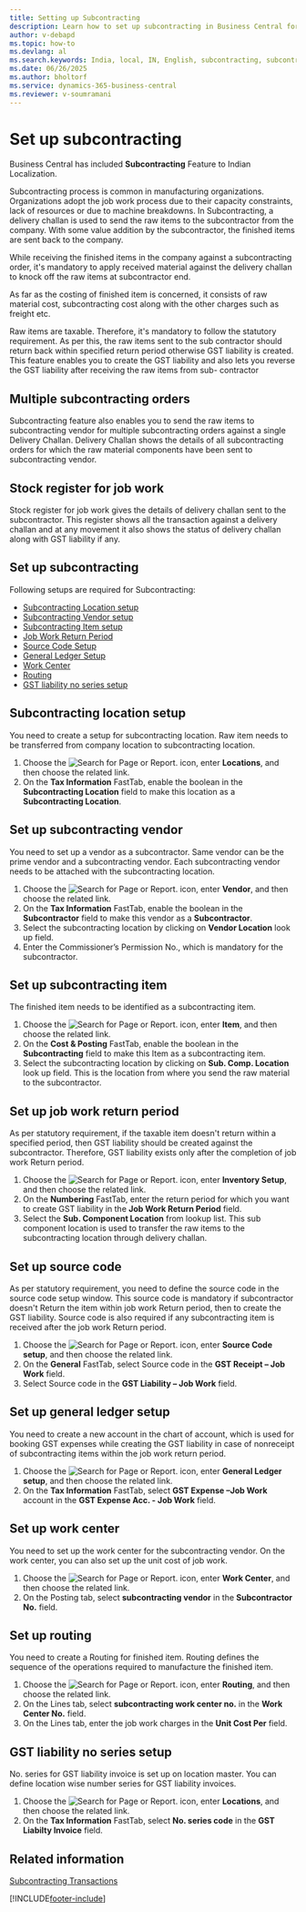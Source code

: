 ```yaml
---
title: Setting up Subcontracting
description: Learn how to set up subcontracting in Business Central for India.
author: v-debapd
ms.topic: how-to
ms.devlang: al
ms.search.keywords: India, local, IN, English, subcontracting, subcontracting orders, job work, source code, routing, work center
ms.date: 06/26/2025
ms.author: bholtorf
ms.service: dynamics-365-business-central
ms.reviewer: v-soumramani
---
```


# Set up subcontracting

Business Central has included **Subcontracting** Feature to Indian Localization.

Subcontracting process is common in manufacturing organizations. Organizations adopt the job work process due to their capacity constraints, lack of resources or due to machine breakdowns. In Subcontracting, a delivery challan is used to send the raw items to the subcontractor from the company. With some value addition by the subcontractor, the finished items are sent back to the company.

While receiving the finished items in the company against a subcontracting order, it's mandatory to apply received material against the delivery challan to knock off the raw items at subcontractor end.

As far as the costing of finished item is concerned, it consists of raw material cost, subcontracting cost along with the other charges such as freight etc. 

Raw items are taxable. Therefore, it's mandatory to follow the statutory requirement. As per this, the raw items sent to the sub contractor should return back within specified return period otherwise GST liability is created. This feature enables you to create the GST liability and also lets you reverse the GST liability after receiving the raw items from sub- contractor

## Multiple subcontracting orders

Subcontracting feature also enables you to send the raw items to subcontracting vendor for multiple subcontracting orders against a single Delivery Challan. Delivery Challan shows the details of all subcontracting orders for which the raw material components have been sent to subcontracting vendor.

## Stock register for job work

Stock register for job work gives the details of delivery challan sent to the subcontractor. This register shows all the transaction against a delivery challan and at any movement it also shows the status of delivery challan along with GST liability if any.

## Set up subcontracting

Following setups are required for Subcontracting:

- [Subcontracting Location setup](subcontracting-001-basic-setup.md#subcontracting-location-setup)
- [Subcontracting Vendor setup](subcontracting-001-basic-setup.md#setting-up-subcontracting-vendor)
- [Subcontracting Item setup](subcontracting-001-basic-setup.md#setting-up-subcontracting-item)
- [Job Work Return Period](subcontracting-001-basic-setup.md#setting-up-job-work-return-period)
- [Source Code Setup](subcontracting-001-basic-setup.md#setting-up-source-code)
- [General Ledger Setup](subcontracting-001-basic-setup.md#setting-up-general-ledger-setup)
- [Work Center](subcontracting-001-basic-setup.md#setting-up-work-center)
- [Routing](subcontracting-001-basic-setup.md#setting-up-routing)
- [GST liability no series setup](subcontracting-001-basic-setup.md#gst-liability-no-series-setup)

## Subcontracting location setup

You need to create a setup for subcontracting location. Raw item needs to be transferred from company location to subcontracting location.

1. Choose the ![Search for Page or Report.](image/search_small.png "Search for Page or Report icon") icon, enter **Locations**, and then choose the related link.
1. On the **Tax Information** FastTab, enable the boolean in the **Subcontracting Location** field to make this location as a **Subcontracting Location**.

## Set up subcontracting vendor

You need to set up a vendor as a subcontractor. Same vendor can be the prime vendor and a subcontracting vendor. Each subcontracting vendor needs to be attached with the subcontracting location.

1. Choose the ![Search for Page or Report.](image/search_small.png "Search for Page or Report icon") icon, enter **Vendor**, and then choose the related link.
1. On the **Tax Information** FastTab, enable the boolean in the **Subcontractor** field to make this vendor as a **Subcontractor**.
1. Select the subcontracting location by clicking on **Vendor Location** look up field. 
1. Enter the Commissioner’s Permission No., which is mandatory for the subcontractor. 

## Set up subcontracting item

The finished item needs to be identified as a subcontracting item.

1. Choose the ![Search for Page or Report.](image/search_small.png "Search for Page or Report icon") icon, enter **Item**, and then choose the related link.
1. On the **Cost & Posting** FastTab, enable the boolean in the **Subcontracting** field to make this Item as a subcontracting item.
1. Select the subcontracting location by clicking on **Sub. Comp. Location** look up field. This is the location from where you send the raw material to the subcontractor.

## Set up job work return period

As per statutory requirement, if the taxable item doesn't return within a specified period, then GST liability should be created against the subcontractor. Therefore, GST liability exists only after the completion of job work Return period. 

1. Choose the ![Search for Page or Report.](image/search_small.png "Search for Page or Report icon") icon, enter **Inventory Setup**, and then choose the related link.
1. On the **Numbering** FastTab, enter the return period for which you want to create GST liability in the **Job Work Return Period** field.
1. Select the **Sub. Component Location** from lookup list. This sub component location is used to transfer the raw items to the subcontracting location through delivery challan.

## Set up source code

As per statutory requirement, you need to define the source code in the source code setup window. This source code is mandatory if subcontractor doesn't Return the item within job work Return period, then to create the GST liability. Source code is also required if any subcontracting item is received after the job work Return period.

1. Choose the ![Search for Page or Report.](image/search_small.png "Search for Page or Report icon") icon, enter **Source Code setup**, and then choose the related link.
1. On the **General** FastTab, select Source code in the **GST Receipt – Job Work** field. 
1. Select Source code in the **GST Liability – Job Work** field.

## Set up general ledger setup

You need to create a new account in the chart of account, which is used for booking GST expenses while creating the GST liability in case of nonreceipt of subcontracting items within the job work return period.

1. Choose the ![Search for Page or Report.](image/search_small.png "Search for Page or Report icon") icon, enter **General Ledger setup**, and then choose the related link.
1. On the **Tax Information** FastTab, select **GST Expense –Job Work** account in the **GST Expense Acc. - Job Work** field.

## Set up work center

You need to set up the work center for the subcontracting vendor. On the work center, you can also set up the unit cost of job work.

1. Choose the ![Search for Page or Report.](image/search_small.png "Search for Page or Report icon") icon, enter **Work Center**, and then choose the related link.
1. On the Posting tab, select **subcontracting vendor** in the **Subcontractor No.** field.

## Set up routing

You need to create a Routing for finished item. Routing defines the sequence of the operations required to manufacture the finished item.

1. Choose the ![Search for Page or Report.](image/search_small.png "Search for Page or Report icon") icon, enter **Routing**, and then choose the related link.
1. On the Lines tab, select **subcontracting work center no.** in the **Work Center No.** field. 
1. On the  Lines tab, enter the job work charges in the **Unit Cost Per** field.

## GST liability no series setup

No. series for GST liability invoice is set up on location master. You can define location wise number series for GST liability invoices.

1. Choose the ![Search for Page or Report.](image/search_small.png "Search for Page or Report icon") icon, enter **Locations**, and then choose the related link.
1. On the **Tax Information** FastTab, select **No. series code** in the **GST Liabilty Invoice** field.

## Related information

[Subcontracting Transactions](Subcontracting-Transactions.md)

[!INCLUDE[footer-include](../../includes/footer-banner.md)]
